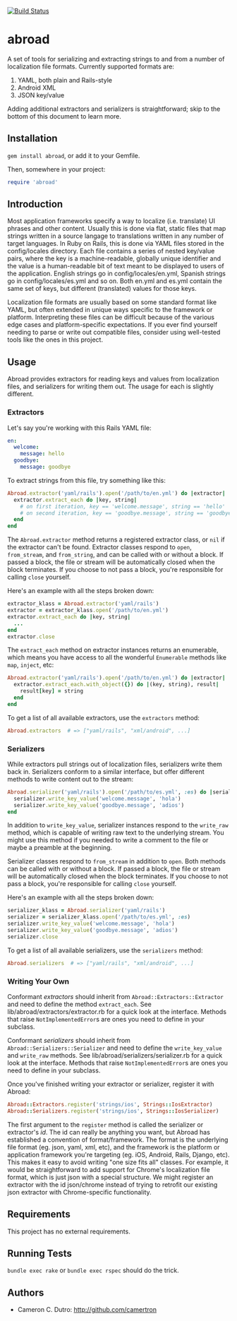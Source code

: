 [![Build Status](https://travis-ci.org/camertron/abroad.svg?branch=master)](https://travis-ci.org/camertron/abroad)

abroad
====================

A set of tools for serializing and extracting strings to and from a number of localization file formats. Currently supported formats are:

1. YAML, both plain and Rails-style
2. Android XML
3. JSON key/value

Adding additional extractors and serializers is straightforward; skip to the bottom of this document to learn more.

## Installation

`gem install abroad`, or add it to your Gemfile.

Then, somewhere in your project:

```ruby
require 'abroad'
```

## Introduction

Most application frameworks specify a way to localize (i.e. translate) UI phrases and other content. Usually this is done via flat, static files that map strings written in a source langage to translations written in any number of target languages. In Ruby on Rails, this is done via YAML files stored in the config/locales directory. Each file contains a series of nested key/value pairs, where the key is a machine-readable, globally unique identifier and the value is a human-readable bit of text meant to be displayed to users of the application. English strings go in config/locales/en.yml, Spanish strings go in config/locales/es.yml and so on. Both en.yml and es.yml contain the same set of keys, but different (translated) values for those keys.

Localization file formats are usually based on some standard format like YAML, but often extended in unique ways specific to the framework or platform. Interpreting these files can be difficult because of the various edge cases and platform-specific expectations. If you ever find yourself needing to parse or write out compatible files, consider using well-tested tools like the ones in this project.

## Usage

Abroad provides extractors for reading keys and values from localization files, and serializers for writing them out. The usage for each is slightly different.

### Extractors

Let's say you're working with this Rails YAML file:

```yaml
en:
  welcome:
    message: hello
  goodbye:
    message: goodbye
```

To extract strings from this file, try something like this:

```ruby
Abroad.extractor('yaml/rails').open('/path/to/en.yml') do |extractor|
  extractor.extract_each do |key, string|
    # on first iteration, key == 'welcome.message', string == 'hello'
    # on second iteration, key == 'goodbye.message', string == 'goodbye'
  end
end
```

The `Abroad.extractor` method returns a registered extractor class, or `nil` if the extractor can't be found. Extractor classes respond to `open`, `from_stream`, and `from_string`, and can be called with or without a block. If passed a block, the file or stream will be automatically closed when the block terminates. If you choose to not pass a block, you're responsible for calling `close` yourself.

Here's an example with all the steps broken down:

```ruby
extractor_klass = Abroad.extractor('yaml/rails')
extractor = extractor_klass.open('/path/to/en.yml')
extractor.extract_each do |key, string|
  ...
end
extractor.close
```

The `extract_each` method on extractor instances returns an enumerable, which means you have access to all the wonderful `Enumerable` methods like `map`, `inject`, etc:

```ruby
Abroad.extractor('yaml/rails').open('/path/to/en.yml') do |extractor|
  extractor.extract_each.with_object({}) do |(key, string), result|
    result[key] = string
  end
end
```

To get a list of all available extractors, use the `extractors` method:

```ruby
Abroad.extractors  # => ["yaml/rails", "xml/android", ...]
```

### Serializers

While extractors pull strings out of localization files, serializers write them back in. Serializers conform to a similar interface, but offer different methods to write content out to the stream:

```ruby
Abroad.serializer('yaml/rails').open('/path/to/es.yml', :es) do |serializer|
  serializer.write_key_value('welcome.message', 'hola')
  serializer.write_key_value('goodbye.message', 'adios')
end
```

In addition to `write_key_value`, serializer instances respond to the `write_raw` method, which is capable of writing raw text to the underlying stream. You might use this method if you needed to write a comment to the file or maybe a preamble at the beginning.

Serializer classes respond to `from_stream` in addition to `open`. Both methods can be called with or without a block. If passed a block, the file or stream will be automatically closed when the block terminates. If you choose to not pass a block, you're responsible for calling `close` yourself.

Here's an example with all the steps broken down:

```ruby
serializer_klass = Abroad.serializer('yaml/rails')
serializer = serializer_klass.open('/path/to/es.yml', :es)
serializer.write_key_value('welcome.message', 'hola')
serializer.write_key_value('goodbye.message', 'adios')
serializer.close
```

To get a list of all available serializers, use the `serializers` method:

```ruby
Abroad.serializers  # => ["yaml/rails", "xml/android", ...]
```

### Writing Your Own

Conformant _extractors_ should inherit from `Abroad::Extractors::Extractor` and need to define the method `extract_each`. See lib/abroad/extractors/extractor.rb for a quick look at the interface. Methods that raise `NotImplementedError`s are ones you need to define in your subclass.

Conformant _serializers_ should inherit from `Abroad::Serializers::Serializer` and need to define the `write_key_value` and `write_raw` methods. See lib/abroad/serializers/serializer.rb for a quick look at the interface. Methods that raise `NotImplementedError`s are ones you need to define in your subclass.

Once you've finished writing your extractor or serializer, register it with Abroad:

```ruby
Abroad::Extractors.register('strings/ios', Strings::IosExtractor)
Abroad::Serializers.register('strings/ios', Strings::IosSerializer)
```

The first argument to the `register` method is called the serializer or extractor's _id_. The id can really be anything you want, but Abroad has established a convention of format/framework. The format is the underlying file format (eg. json, yaml, xml, etc), and the framework is the platform or application framework you're targeting (eg. iOS, Android, Rails, Django, etc). This makes it easy to avoid writing "one size fits all" classes. For example, it would be straightforward to add support for Chrome's localization file format, which is just json with a special structure. We might register an extractor with the id json/chrome instead of trying to retrofit our existing json extractor with Chrome-specific functionality.

## Requirements

This project has no external requirements.

## Running Tests

`bundle exec rake` or `bundle exec rspec` should do the trick.

## Authors

* Cameron C. Dutro: http://github.com/camertron
